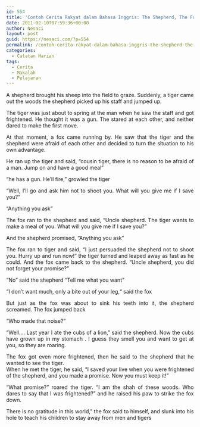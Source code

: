 ```yaml
---
id: 554
title: 'Contoh Cerita Rakyat dalam Bahasa Inggris: The Shepherd, The Fox and The Tiger'
date: 2011-02-10T07:59:36+00:00
author: Nesaci
layout: post
guid: https://nesaci.com/?p=554
permalink: /contoh-cerita-rakyat-dalam-bahasa-inggris-the-shepherd-the-fox-and-the-tiger/
categories:
  - Catatan Harian
tags:
  - Cerita
  - Makalah
  - Pelajaran
---
```

<p style="text-align: justify;">
  A shepherd brought his sheep into the field to graze. Suddenly, a tiger came out the woods the shepherd picked up his staff and jumped up.
</p>

<p style="text-align: justify;">
  The tiger was just about to spring at the man when he saw the staff and got frightened. He thought it was a gun. The stared at each other, and neither dared to make the first move.
</p>

<p style="text-align: justify;">
  At that moment, a fox came running by. He saw that the tiger and the shepherd were afraid of each other and decided to turn the situation to his own advantage.
</p>

<p style="text-align: justify;">
  He ran up the tiger and said, “cousin tiger, there is no reason to be afraid of a man. Jump on and have a good meal”
</p>

<p style="text-align: justify;">
  “he has a gun. He’ll fire,” growled the tiger
</p>

<p style="text-align: justify;">
  “Well, I’ll go and ask him not to shoot you. What will you give me if I save you?”
</p>

<p style="text-align: justify;">
  “Anything you ask”
</p>

<p style="text-align: justify;">
  The fox ran to the shepherd and said, “Uncle shepherd. The tiger wants to make a meal of you. What will you give me if I save you?”
</p>

<p style="text-align: justify;">
  And the shepherd promised, “Anything you ask”
</p>

<p style="text-align: justify;">
  The fox ran to tiger and said, “I just persuaded the shepherd not to shoot you. Hurry up and run now!” the tiger turned and leaped away as fast as he could. And the fox came back to the shepherd. “Uncle shepherd, you did not forget your promise?”
</p>

<p style="text-align: justify;">
  “No” said the shepherd “Tell me what you want”
</p>

<p style="text-align: justify;">
  “I don’t want much, only a bite out of your leg,“ said the fox
</p>

<p style="text-align: justify;">
  But just as the fox was about to sink his teeth into it, the shepherd screamed. The fox jumped back
</p>

<p style="text-align: justify;">
  “Who made that noise?”
</p>

<p style="text-align: justify;">
  “Well…. Last year I ate the cubs of a lion,” said the shepherd. Now the cubs have grown up in my stomach . I guess they smell you and want to get at you, so they are roaring.
</p>

<p style="text-align: justify;">
  The fox got even more frightened, then he said to the shepherd that he wanted to see the tiger.<br /> When he met the tiger, he said, “I saved your live when you were frightened of the shepherd, and you made a promise. Now you must keep it!”
</p>

<p style="text-align: justify;">
  “What promise?” roared the tiger. “I am the shah of these woods. Who dares to say that I was frightened?” and he raised his paw to strike the fox down.
</p>

<p style="text-align: justify;">
  There is no gratitude in this world,” the fox said to himself, and slunk into his hole to teach his children to stay away from men and tigers
</p>